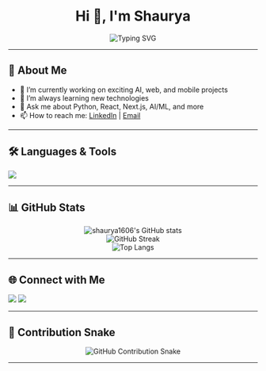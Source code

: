 <!-- Profile README for shaurya1606 -->

<h1 align="center">Hi 👋, I'm Shaurya</h1>
<p align="center">
  <img src="https://readme-typing-svg.demolab.com?font=Fira+Code&size=24&pause=1000&color=36BCF7&center=true&vCenter=true&width=435&lines=Welcome+to+my+GitHub+Profile!;Full-stack+Developer;AI+%26+ML+Enthusiast;Open+Source+Contributor" alt="Typing SVG" />
</p>

---

## 🚀 About Me
- 🔭 I’m currently working on exciting AI, web, and mobile projects
- 🌱 I’m always learning new technologies
- 💬 Ask me about Python, React, Next.js, AI/ML, and more
- 📫 How to reach me: [LinkedIn](https://www.linkedin.com/in/shaurya1606/) | [Email](mailto:shaurya1606@gmail.com)

---

## 🛠️ Languages & Tools
<p align="left">
  <img src="https://skillicons.dev/icons?i=python,js,ts,react,nextjs,nodejs,html,css,tailwind,java,git,github,vscode,figma" />
</p>

---

## 📊 GitHub Stats
<p align="center">
  <img src="https://github-readme-stats.vercel.app/api?username=shaurya1606&show_icons=true&theme=radical" alt="shaurya1606's GitHub stats" />
  <br/>
  <img src="https://github-readme-streak-stats.herokuapp.com/?user=shaurya1606&theme=radical" alt="GitHub Streak" />
  <br/>
  <img src="https://github-readme-stats.vercel.app/api/top-langs/?username=shaurya1606&layout=compact&theme=radical" alt="Top Langs" />
</p>

---

## 🌐 Connect with Me
<p align="left">
  <a href="https://www.linkedin.com/in/shaurya1606/" target="_blank"><img src="https://img.shields.io/badge/LinkedIn-blue?style=for-the-badge&logo=linkedin" /></a>
  <a href="mailto:shaurya1606@gmail.com" target="_blank"><img src="https://img.shields.io/badge/Gmail-red?style=for-the-badge&logo=gmail&logoColor=white" /></a>
</p>

---

## 🐍 Contribution Snake

<p align="center">
  <!-- Use the raw.githubusercontent.com link for SVG display -->
  <img src="https://raw.githubusercontent.com/shaurya1606/shaurya1606/output/github-contribution-grid-snake.svg" alt="GitHub Contribution Snake" />
</p>

---

<!-- Feel free to customize this README further! -->
